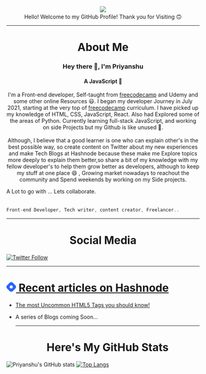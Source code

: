 <p align="center">
  <img src="https://i.postimg.cc/fTm6B97x/IMG-20211109-094634.jpg"><br/>
Hello! Welcome to my GitHub Profile! Thank you for Visiting 🙃
</p>
<hr />

<h1 align="center"> About Me </h1>
<h3 align="center"> Hey there 👋, I'm Priyanshu </h3>
   
<h4 align="center">A JavaScript 💛</h4>

<p align="center">I'm a Front-end developer, Self-taught from <a href="https://freecodecamp.org">freecodecamp</a> and Udemy and some other online Resources 😃.
  I began my developer Journey in July 2021, starting at the very top of <a href="https://freecodecamp.org">freecodecamp</a> curriculum. I have picked up my knowledge of HTML, CSS, JavaScript, React. Also had Explored some of the areas of Python. Currently learning full-stack JavaScript, and working on side Projects but my Github is like unused 🥲.
  <br/>
  <br/>
Although, I believe that a good learner is one who can explain other's in the best possible way, so create content on Twitter about my new experiences and make Tech Blogs at Hashnode because these make me Explore topics more deeply to explain them better,so share a bit of my knowledge with my fellow developer's to help them grow better as developers, although to keep my stuff at one place 😄 , Growing market nowadays to reachout the community and Spend weekends by working on my Side projects.
</p>

A Lot to go with ... Lets collaborate.

```js

Front-end Developer, Tech writer, content creator, Freelancer..

```
<hr />
<!-- My Socials -->
<h1 align="center">Social Media</h1>
<a align="center" href="https://twitter.com/Kumar_Sons_off"><img alt="Twitter Follow" src="https://img.shields.io/twitter/follow/Kumar_Sons_off?label=Twitter&style=for-the-badge&logo=twitter&color=1DA1F2"> </a>

<hr />
<!-- My BLogs -->

# <a href="https://https://kumarsonsoff.hashnode.dev//"><img src="https://github.com/FrancescoXX/FrancescoXX/blob/main/CDyAuTy75.png" title="Hashnode" alt="Hashnode blog" width="25"/> Recent articles on Hashnode</a>

- [The most Uncommon HTML5 Tags you should know!](https://kumarsonsoff.hashnode.dev/the-most-uncommon-html5-tags)
- A series of Blogs coming Soon...
  
  <hr />

  <h1 align="center"> Here's My GitHub Stats </h1>
  
 ![Priyanshu's GitHub stats](https://github-readme-stats.vercel.app/api?username=kumarsonsoff3&show_icons=true&theme=highcontrast)
  [![Top Langs](https://github-readme-stats.vercel.app/api/top-langs/?username=kumarsonsoff3&layout=compact)](https://github.com/kumarsonsoff3/github-readme-stats)

